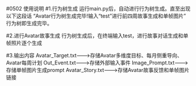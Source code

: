 #0502 使用说明
#1.行为树生成
运行main.py后，自动进行行为树生成。直至出现以下这段话
“Avatar行为树生成完毕!输入“test”进行前四周故事生成和单帧图片”
行为树即生成完毕。

#2.进行Avatar故事生成
行为树生成后，在终端输入test，进行故事对话生成和单帧照片逐个生成

#3.输出内容
Avatar_Target.txt--->存储Avatar多维度目标、每月侧重导向、Avatar每周计划
Out_Event.txt--->存储外部输入事件
Image_Prompt.txt--->存储单帧图片生成prompt
Avatar_Story.txt--->存储Avatar故事反馈和单帧图片链接